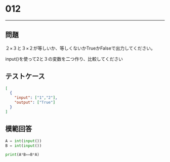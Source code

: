 # 012

---

## 問題

２×３と３×２が等しいか、等しくないかTrueかFalseで出力してください。

input()を使って2と３の変数を二つ作り、比較してください
## テストケース


```json
[
  {
    "input": ["1","2"],
    "output": ["True"]
  }
]
```

## 模範回答

```python
A = int(input())
B = int(input())

print(A*B==B*A)
```
